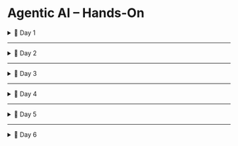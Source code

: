 # Agentic AI – Hands-On

<details>
<summary>📅 Day 1</summary>

## ✅ Day 1 Activities
- Discussed **Cloud vs Local models**
- Called the **Ollama API** using `curl`
- Called the **OpenAI API** using `curl`
- Created the framework from scratch
- Successfully ran the `agents.testcase_agent`

## 💡 Prerequisites
Before running the agent, set up the environment:

```bash
python -m venv venv
pip install -r requirements.txt
python -m src.agents.testcase_agent --input data/requirements/login.txt
```

##  🚀  Output
![Project Screenshot](./images/day1.1.png)

## CMD-compatible curl command to test Ollama

```
curl http://localhost:11434/api/generate -d "{ \"model\": \"mistral:latest\", \"prompt\": \"Explain what is regression testing in simple terms.\", \"raw\": true, \"stream\": false }"
```

![Project Screenshot](./images/day1.2.png)


### Assignment for edgecase_agent is completed

![Project Screenshot](./images/day1.3.png)

</details>

---

<details>
<summary>📅 Day 2</summary>

### ✅ Key Learnings
- Log Analyzer AI Agent


### 🚀 Hands-on
```
python -m src.agents.log_analyzer --inputs data/log/app_startup_short.log
```
![Project Screenshot](./images/day2.1.png)



### 💡 Notes
- 

</details>

---

<details>
<summary>📅 Day 3</summary>

### ✅ Key Learnings
- Log Analyzer AI Agent with Logging
- Learned how to parse and normalize raw log files into structured events.
- Understood grouping of log messages using computed signatures for better analysis.
- Explored integrating LLM to summarize logs and extract probable root causes.
- Implemented error-rate calculation and post-processing of LLM findings.

### 🚀 Hands-on
- Implemented log parsing:
  - Extracted timestamp, log level, and message from each line.
  - Normalized messages into short signatures by stripping paths, numbers, and punctuation.
- Grouped events:
  - Aggregated log entries by signature.
  - Counted occurrences and tracked log levels (INFO, WARN, ERROR).
  - Collected example lines for context.
- Built LLM workflow:
  - Constructed system + user prompts with grouped log data.
  - Enriched groups with extracted exceptions (e.g., `NullPointerException`).
  - Called the LLM to generate structured findings.
- Post-processed results:
  - Validated and corrected total events and error rate.
  - Filled missing probable root causes with extracted exception tokens.
  - Generated JSON findings and a Markdown summary report.

### 💡 Notes
- Using signatures instead of raw messages helps consolidate duplicate or similar log patterns.
- Providing examples and extracted exception tokens improves LLM accuracy.
- Post-processing ensures resilience against invalid or incomplete LLM outputs.
- Output artifacts (`log_findings.json`, `log_summary.md`) can be reused in pipelines or dashboards.

### 🚀 Command & Screenshot
- 
![Project Screenshot](./images/day2.2.png)


- 

</details>

---
<details>
<summary>📅 Day 4</summary>

### ✅ Key Learnings
- Understood how to integrate TestCase results with TestRail.
- Learned how to automate log analysis workflows with Jira and Slack.
- Explored handling duplicates and grouping logic when creating issues.

### 🚀 Hands-on
- Integrated TestCase creation with TestRail:
  - Mapped LLM output to TestRail payload.
  - Retrieved and normalized test cases from TestRail.
  - Skipped duplicate cases.
  - Successfully created test cases in TestRail.
- Integrated LogAnalyser with Jira and Slack:
  - Generated log summary reports using LLM.
  - Extracted error groups and created one Jira issue per group.
  - Implemented logic to check if an issue already exists for today before creating new ones.
  - Posted summarized findings to Slack channels.

### 💡 Notes
- Maintaining normalization and duplication checks avoids unnecessary noise in TestRail.
- Grouping log errors before creating Jira issues ensures better tracking and avoids duplicates.
- Slack integration helps with real-time visibility of test and log analysis updates.

### 🚀 Command & Screenshot
- Integrated TestCase creation with TestRail:

```
python -m src.agents.testcase_agent --input data/requirements/signup.txt
```
![Command To Run](./images/day4.1.png)
![TestTrail Screenshot](./images/day4.2.png)

- Integrated LogAnalyser with Jira and Slack:

```
python -m src.agents.log_analyzer --inputs data\log\app_startup_short.log
```
![Command To Run](./images/day4.4.png)
![Jira Screenshot](./images/day4.5.png)
![Slack Screenshot](./images/day4.6.png)

</details>

---

<details>
<summary>📅 Day 5</summary>

### ✅ Key Learnings
- Understood the basics of **LangGraph**:
  - Nodes
  - Edges
  - State
  - Interrupts
- Learned how to design a QA pipeline graph.

### 🚀 Hands-on
- Designed a pipeline for **Test Case Generator**.
- Designed a pipeline for **Log Analyzer** (homework task).

### 💡 Notes
- Breaking workflows into graph-based pipelines helps in modularizing QA processes.
- Nodes and edges clearly define flow, making debugging and scaling easier.
- Homework reinforces applying the same concept to log analysis.

### 🚀 Command & Screenshot
- LangGraph Test Case Generator:

```
python -m src.graph.drivers.run_test_case_pipeline --input data/requirements/signup.txt
```
![Command To Run](./images/day5.1.png)
![TestTrail Screenshot](./images/day5.2.png)

- LangGraph Log Analyzer pipeline

```
python -m src.graph.drivers.run_log_analyzer_pipeline --input data/log/runtime_errors_short.log
```
![Command To Run](./images/day5.3.png)
![Jira Screenshot](./images/day5.4.png)

</details>

---

<details>
<summary>📅 Day 6</summary>

### ✅ Key Learnings
- 

### 🚀 Hands-on
- 


### 💡 Notes
- 

</details>